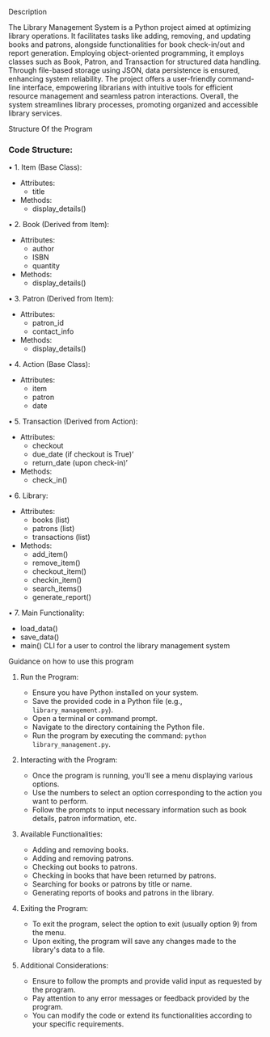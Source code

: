 Description 

The Library Management System is a Python project aimed at optimizing library operations.
It facilitates tasks like adding, removing, and updating books and patrons, alongside functionalities for book check-in/out and report generation. Employing object-oriented programming,
it employs classes such as Book, Patron, and Transaction for structured data handling. Through file-based storage using JSON, data persistence is ensured, enhancing system reliability. 
The project offers a user-friendly command-line interface, empowering librarians with intuitive tools for efficient resource management and seamless patron interactions.
Overall, the system streamlines library processes, promoting organized and accessible library services.

Structure Of the Program

### Code Structure:

•	1. Item (Base Class):
   - Attributes:
     - title
   - Methods:
     - display_details()

•	2. Book (Derived from Item):
   - Attributes:
     - author
     - ISBN
     - quantity
   - Methods:
     - display_details()

•	3. Patron (Derived from Item):
   - Attributes:
     - patron_id
     - contact_info
   - Methods:
     - display_details()

•	4. Action (Base Class):
   - Attributes:
     - item
     - patron
     - date

•	5. Transaction (Derived from Action):
   - Attributes:
     - checkout
     - due_date (if checkout is True)‘
     - return_date (upon check-in)’
   - Methods:
     - check_in()


•	6. Library:
   - Attributes:
     - books (list)
     - patrons (list)
     - transactions (list)
   - Methods:
     - add_item()
     - remove_item()
     - checkout_item()
     - checkin_item()
     - search_items()
     - generate_report()



•	7. Main Functionality:
   - load_data()
   - save_data()
   - main()
	    CLI for a user to control the library management system 

Guidance on how to use this program
1. Run the Program:
   - Ensure you have Python installed on your system.
   - Save the provided code in a Python file (e.g., `library_management.py`).
   - Open a terminal or command prompt.
   - Navigate to the directory containing the Python file.
   - Run the program by executing the command: `python library_management.py`.

2. Interacting with the Program:
   - Once the program is running, you'll see a menu displaying various options.
   - Use the numbers to select an option corresponding to the action you want to perform.
   - Follow the prompts to input necessary information such as book details, patron information, etc.

3. Available Functionalities:
   - Adding and removing books.
   - Adding and removing patrons.
   - Checking out books to patrons.
   - Checking in books that have been returned by patrons.
   - Searching for books or patrons by title or name.
   - Generating reports of books and patrons in the library.

4. Exiting the Program:
   - To exit the program, select the option to exit (usually option 9) from the menu.
   - Upon exiting, the program will save any changes made to the library's data to a file.

5. Additional Considerations:
   - Ensure to follow the prompts and provide valid input as requested by the program.
   - Pay attention to any error messages or feedback provided by the program.
   - You can modify the code or extend its functionalities according to your specific requirements.
 
